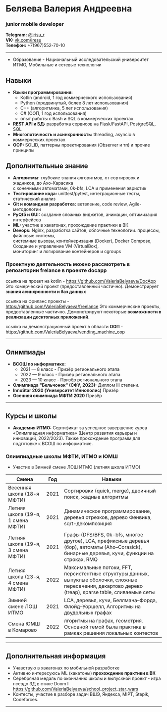 # **Беляева Валерия Андреевна**
### **junior mobile developer**  
**Telegram:** [@irisu\_r](https://t.me/irisu_r)  
**VK:** [vk.com/iresu](https://vk.com/iresu)  
**Телефон:** +7(967)552-70-10  

---
* Образование - Национальный исследовательский университет ИТМО, Мобильные и сетевые технологии


## Навыки

* **Языки программирования:** 
  * Kotlin (android, 1 год коммерческого использования)
  * Python (продвинутый, более 8 лет использования)
  * C++ (алгоритмика, 5 лет использования)
  * С# (ООП, 1 год использования)
  * опыт работы с Bash и SQL в коммерческих проектах
* **REST API и БД:** разработка сервисов на Flask/FastAPI, PostgreSQL, SQL 
* **Многопоточность и асинхронность:** threading, asyncio в коммерческих проектах
* **OOP:** SOLID, паттерны проектирования (Observer и тп) и прочие принципы

## Дополнительные знание
* **Алгоритмы:** глубокие знания алгоритмов, от сортировок и жадников, до Ахо-Карасика  
с конечными автоматами, 0k-bfs, LCA и применения эвристик
* **Тестирование кода:** unittest/pytest, интеграционные тесты, статический анализ
* **Git и командная разработка:** ветвление, code review, Agile-методологии
* **PyQt5 и GUI:** создание сложных виджетов, анимации, оптимизация интерфейсов
* **ML:** участие в хакатонах, прохождение практики в ВК
* **Devops:** Nginx, разработка сайтов, облочные технологии. процессы, файловые системы,  
системные вызовы, контейнеризация (Docker), Docker Compose, Создание и управление VM (VirtualBox),  
мониторинг и логирование контейнеров и cgroups

### Проектнyю деятельность можно рассмотреть в репозитории frelance в проекте docapp
ссылка на проект на kotlin - https://github.com/ValeriaBelyaeva/DocApp  
Это комерческий проект (предоставленный частично). Демонстрирует **знания асинхронности и баз данных**

ссылка на фриланс проекты - https://github.com/ValeriaBelyaeva/freelance
Это коммерческие проекты, предоставленные частично. Демонстрируют некоторые **возможности в реализации 
десктопных приложений.**

ссылка на демонстрационный проект в области **ООП** - https://github.com/ValeriaBelyaeva/vending_machine_oop 


---

## Олимпиады

* **ВСОШ по информатике:** 
  * 2021 — 8 класс - Призёр регионального этапа
  * 2022 — 9 класс - Призёр регионального этапа
  * 2023 — 10 класс - Призёр регионального этапа
* **Олимпиада "Бельчонок" (СФУ, 2023):** Диплом III степени.
* **InnoStar 2020  (Университет Иннополис)** Призёр
* **Осенняя олимпиада МФТИ 2020** Призёр

---
## Курсы и школы

* **Академия ИТМО:** Сертификат за успешное завершение курса «Олимпиадная информатика» (Центр развития карьеры и инноваций, 2022/2023). Также прохождение программ для подготовке к ВСОШ по информатике.

### Олимпиадные школы МФТИ, ИТМО и ЮМШ

* Участие в Зимней смене ЛОШ ИТМО (летняя школа ИТМО)

| Смена                        | Год  | Навыки                                                                                                                                                   |
| ---------------------------- | ---- | -------------------------------------------------------------------------------------------------------------------------------------------------------- |
| Весенняя школа (18-я МФТИ)        | 2021 | Сортировки (quick, merge), двоичный поиск, жадные алгоритмы                                                                                              |
| Летняя школа (19-я, 1 смена МФТИ) | 2021 | Динамическое программирование, деревья отрезков, дерево Фенвика, sqrt-декомпозиция                                                                       |
| Летняя школа (19-я, 3 смена МФТИ) | 2021 | Графы (DFS/BFS, 0k-bfs, многое другое), LCA, префиксные деревья (бор), автоматы (Aho–Corasick), бинарные деревья, кучи, функции на строках, RMQ          |
| Летняя школа (23-я, 4 смена МФТИ) | 2022 | Максимальные потоки, FFT, персистентные структуры данных, выпуклые оболочки, сложные пересечения, декартово дерево (treap), sparse table, сливаемые сеты |
| Зимней смене ЛОШ ИТМО             | 2021 | LCA, деревья, кучи, Беллмана–Форда, Флойд–Уоршелл, Алгоритмы на двудольных графах                                                                        |
| Смена ЮМШ в Комарово              | 2022 | лгоритмы на графах, геометрия. Основной темой была практика в рамках решения локальных контестов           |

---
## Дополнительная информация
* Учавствую в хвкатонах по мобильной разработке 
* Активно интересуюсь ML (хакатоны) **прохожднние практики в ВК**
* Серебряная медаль по окончанию школы и выпускной проект - игра псевдо 3Д в стиле Doom I https://github.com/ValeriaBelyaeva/school_project_star_wars
* Контесты, участие в разборе задач ВШЭ, Яндекса, MIPT, Stepik, Codeforces.

---

